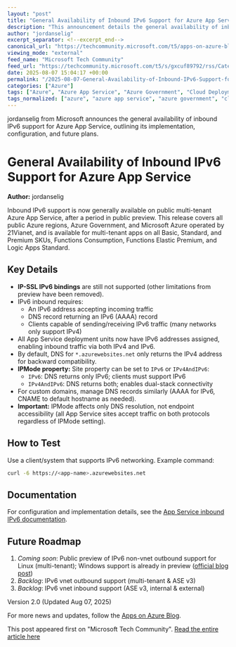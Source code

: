 ```yaml
---
layout: "post"
title: "General Availability of Inbound IPv6 Support for Azure App Service"
description: "This announcement details the general availability of inbound IPv6 support for public multi-tenant Azure App Service, including across all regions and Microsoft government clouds. It covers configuration steps (such as IPMode property), client requirements, DNS management, compatibility details, current limitations, and roadmap for future IPv6 features on Azure App Service for both Windows and Linux."
author: "jordanselig"
excerpt_separator: <!--excerpt_end-->
canonical_url: "https://techcommunity.microsoft.com/t5/apps-on-azure-blog/announcing-general-availability-of-app-service-inbound-ipv6/ba-p/4423358"
viewing_mode: "external"
feed_name: "Microsoft Tech Community"
feed_url: "https://techcommunity.microsoft.com/t5/s/gxcuf89792/rss/Category?category.id=Azure"
date: 2025-08-07 15:04:17 +00:00
permalink: "/2025-08-07-General-Availability-of-Inbound-IPv6-Support-for-Azure-App-Service.html"
categories: ["Azure"]
tags: ["Azure", "Azure App Service", "Azure Government", "Cloud Deployment", "Community", "DNS", "Functions Consumption", "Functions Elastic Premium", "Inbound Traffic", "IPMode", "IPv6", "Linux App Service", "Logic Apps Standard", "Multi Tenant", "Network Configuration", "Public Cloud", "Windows App Service"]
tags_normalized: ["azure", "azure app service", "azure government", "cloud deployment", "community", "dns", "functions consumption", "functions elastic premium", "inbound traffic", "ipmode", "ipv6", "linux app service", "logic apps standard", "multi tenant", "network configuration", "public cloud", "windows app service"]
---
```


jordanselig from Microsoft announces the general availability of inbound IPv6 support for Azure App Service, outlining its implementation, configuration, and future plans.<!--excerpt_end-->

# General Availability of Inbound IPv6 Support for Azure App Service

**Author:** jordanselig

Inbound IPv6 support is now generally available on public multi-tenant Azure App Service, after a period in public preview. This release covers all public Azure regions, Azure Government, and Microsoft Azure operated by 21Vianet, and is available for multi-tenant apps on all Basic, Standard, and Premium SKUs, Functions Consumption, Functions Elastic Premium, and Logic Apps Standard.

## Key Details

- **IP-SSL IPv6 bindings** are still not supported (other limitations from preview have been removed).
- IPv6 inbound requires:
  - An IPv6 address accepting incoming traffic
  - DNS record returning an IPv6 (AAAA) record
  - Clients capable of sending/receiving IPv6 traffic (many networks only support IPv4)
- All App Service deployment units now have IPv6 addresses assigned, enabling inbound traffic via both IPv4 and IPv6.
- By default, DNS for `*.azurewebsites.net` only returns the IPv4 address for backward compatibility.
- **IPMode property:** Site property can be set to `IPv6` or `IPv4AndIPv6`:
  - `IPv6`: DNS returns only IPv6; clients must support IPv6
  - `IPv4AndIPv6`: DNS returns both; enables dual-stack connectivity
- For custom domains, manage DNS records similarly (AAAA for IPv6, CNAME to default hostname as needed).
- **Important:** IPMode affects only DNS resolution, not endpoint accessibility (all App Service sites accept traffic on both protocols regardless of IPMode setting).

## How to Test

Use a client/system that supports IPv6 networking. Example command:

```sh
curl -6 https://<app-name>.azurewebsites.net
```

## Documentation

For configuration and implementation details, see the [App Service inbound IPv6 documentation](https://aka.ms/app-service-inbound-ipv6).

## Future Roadmap

1. *Coming soon*: Public preview of IPv6 non-vnet outbound support for Linux (multi-tenant); Windows support is already in preview ([official blog post](https://techcommunity.microsoft.com/blog/appsonazureblog/announcing-app-service-outbound-ipv6-support-in-public-preview/4423368))
2. *Backlog*: IPv6 vnet outbound support (multi-tenant & ASE v3)
3. *Backlog*: IPv6 vnet inbound support (ASE v3, internal & external)

Version 2.0 (Updated Aug 07, 2025)

For more news and updates, follow the [Apps on Azure Blog](https://azure.github.io/AppService/2024/11/08/Announcing-Inbound-IPv6-support).

This post appeared first on "Microsoft Tech Community". [Read the entire article here](https://techcommunity.microsoft.com/t5/apps-on-azure-blog/announcing-general-availability-of-app-service-inbound-ipv6/ba-p/4423358)
